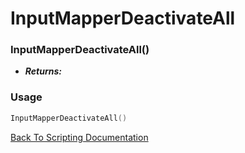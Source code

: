 # InputMapperDeactivateAll

### InputMapperDeactivateAll()
- ***Returns:*** 

### Usage

```Lua
InputMapperDeactivateAll()
```


[Back To Scripting Documentation](../README.md)
